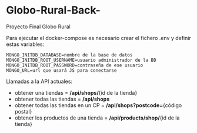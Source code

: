 # Globo-Rural-Back-

Proyecto Final Globo Rural

Para ejecutar el docker-compose es necesario crear el fichero .env y definir estas variables:

```
MONGO_INITDB_DATABASE=nombre de la base de datos
MONGO_INITDB_ROOT_USERNAME=usuario administrador de la BD
MONGO_INITDB_ROOT_PASSWORD=contraseña de ese usuario
MONGO_URL=url que usará JS para conectarse
```

Llamadas a la API actuales:

- obtener una tiendas = **/api/shops/**{id de la tienda}
- obtener todas las tiendas = **/api/shops**
- obtener todas las tiendas en un CP = **/api/shops?postcode=**{código postal}
- obtener los productos de una tienda = **/api/products/shop/**{id de la tienda}
